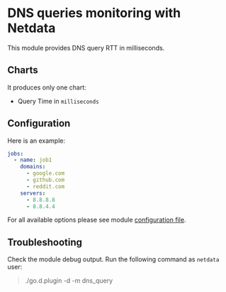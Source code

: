 # DNS queries monitoring with Netdata

This module provides DNS query RTT in milliseconds.

## Charts

It produces only one chart:

-   Query Time in `milliseconds`

## Configuration

Here is an example:

```yaml
jobs:
  - name: job1
    domains:
      - google.com
      - github.com
      - reddit.com
    servers:
      - 8.8.8.8
      - 8.8.4.4
```

For all available options please see module [configuration file](https://github.com/netdata/go.d.plugin/blob/master/config/go.d/dns_query.conf).

## Troubleshooting

Check the module debug output. Run the following command as `netdata` user:

> ./go.d.plugin -d -m dns_query
